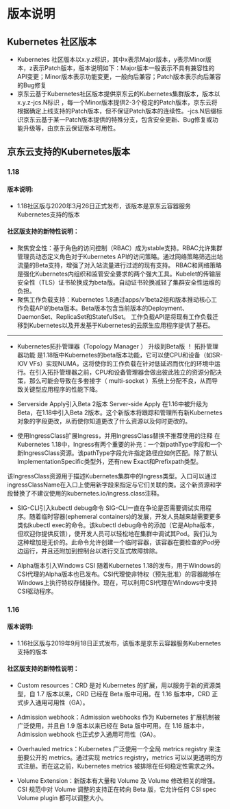 # 版本说明  
  
## Kubernetes 社区版本  
- Kubernetes 社区版本以x.y.z标识，其中x表示Major版本，y表示Minor版本，z表示Patch版本，版本说明如下：Major版本一般表示不具有兼容性的API变更；Minor版本表示功能变更，一般向后兼容；Patch版本表示向后兼容的Bug修复
- 京东云基于Kubernetes社区版本提供京东云的Kubernetes集群版本，版本以x.y.z-jcs.N标识 ，每一个Minor版本提供2-3个稳定的Patch版本，京东云将根据确定上线支持的Patch版本，但不保证Patch版本的连续性。-jcs.N后缀标识京东云基于某一Patch版本提供的特殊分支，包含安全更新、Bug修复或功能升级等，由京东云保证版本可用性。
  
## 京东云支持的Kubernetes版本  
  
### 1.18  
#### 版本说明:  
- 1.18社区版与2020年3月26日正式发布，该版本是京东云容器服务Kubernetes支持的版本

#### 社区版支持的新特性说明：  
- 聚焦安全性：基于角色的访问控制（RBAC）成为stable支持。RBAC允许集群管理员动态定义角色对于Kubernetes API的访问策略。通过网络策略筛选出站流量的Beta支持，增强了对入站流量进行过滤的现有支持。 RBAC和网络策略是强化Kubernetes内组织和监管安全要求的两个强大工具。Kubelet的传输层安全性（TLS）证书轮换成为beta版。自动证书轮换减轻了集群安全性运维的负担。  
- 聚焦工作负载支持：Kubernetes 1.8通过apps/v1beta2组和版本推动核心工作负载API的beta版本。Beta版本包含当前版本的Deployment、DaemonSet、ReplicaSet和StatefulSet。 工作负载API是将现有工作负载迁移到Kubernetes以及开发基于Kubernetes的云原生应用程序提供了基石。  
--------------------------
- Kubernetes拓扑管理器（Topology Manager ） 升级到Beta版 ！
拓扑管理器功能 是1.18版中Kubernetes的beta版本功能，它可以使CPU和设备（如SR-IOV VFs）实现NUMA，这将使你的工作负载在针对低延迟而优化的环境中运行。在引入拓扑管理器之前，CPU和设备管理器会做出彼此独立的资源分配决策，那么可能会导致在多套接字（ multi-socket ）系统上分配不良，从而导致关键型应用程序的性能下降。

- Serverside Apply引入Beta 2版本
Server-side Apply 在1.16中被升级为Beta，在1.18中引入Beta 2版本。这个新版本将跟踪和管理所有新Kubernetes对象的字段更改，从而使你知道更改了什么资源以及何时更改的。

- 使用IngressClass扩展Ingress，并用IngressClass替换不推荐使用的注释
在Kubernetes 1.18中，Ingress有两个重要的补充：一个新pathType字段和一个新IngressClass资源。该pathType字段允许指定路径应如何匹配。除了默认ImplementationSpecific类型外，还有new Exact和Prefixpath类型。

该IngressClass资源用于描述Kubernetes集群中的Ingress类型。入口可以通过ingressClassName在入口上使用新字段来指定与它们关联的类。这个新资源和字段替换了不建议使用的kubernetes.io/ingress.class注释。

- SIG-CLI引入kubectl debug命令
SIG-CLI一直在争论是否需要调试实用程序。随着临时容器(ephemeral containers)的发展，开发人员越来越需要更多类似kubectl exec的命令。该kubectl debug命令的添加（它是Alpha版本，但欢迎你提供反馈），使开发人员可以轻松地在集群中调试其Pod。我们认为这种增加是无价的。此命令允许创建一个临时容器，该容器在要检查的Pod旁边运行，并且还附加到控制台以进行交互式故障排除。

- Alpha版本引入Windows CSI
随着Kubernetes 1.18的发布，用于Windows的CSI代理的Alpha版本也已发布。CSI代理使非特权（预先批准）的容器能够在Windows上执行特权存储操作。现在，可以利用CSI代理在Windows中支持CSI驱动程序。

### 1.16 
#### 版本说明:  
- 1.16社区版与2019年9月18日正式发布，该版本是京东云容器服务Kubernetes支持的版本

#### 社区版支持的新特性说明： 
- Custom resources：CRD 是对 Kubernetes 的扩展，用以服务于新的资源类型，自 1.7 版本以来，CRD 已经在 Beta 版中可用。在 1.16 版本中，CRD 正式步入通用可用性（GA）。

- Admission webhook：Admission webhooks 作为 Kubernetes 扩展机制被广泛使用，并且自 1.9 版本以来已经在 Beta 版中可用。在 1.16 版本中，Admission webhook 也正式步入通用可用性（GA）。

- Overhauled metrics：Kubernetes 广泛使用一个全局 metrics registry 来注册要公开的 metrics。通过实现 metrics registry，metrics 可以以更透明的方式注册。而在这之前，Kubernetes metrics 被排除在任何稳定性需求之外。

- Volume Extension：新版本有大量和 Volume 及 Volume 修改相关的增强。CSI 规范中对 Volume 调整的支持正在转向 Beta 版，它允许任何 CSI spec Volume plugin 都可以调整大小。
